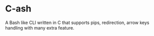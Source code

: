 # C-ash
A Bash like CLI written in C that supports pips, redirection, arrow keys handling with many extra feature. 
